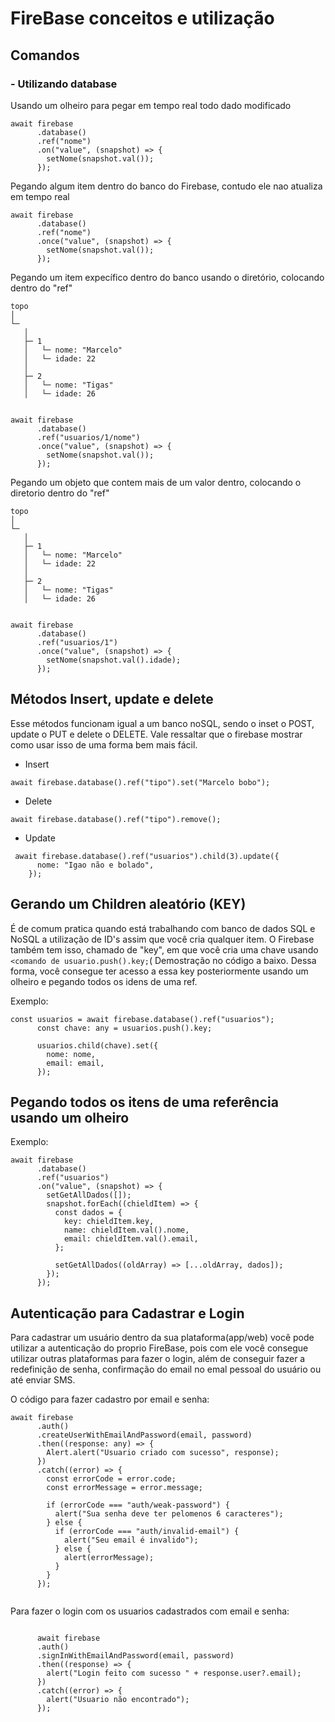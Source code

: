 # FireBase conceitos e utilização

## Comandos
### - Utilizando database

Usando um olheiro para pegar em tempo real todo dado modificado
```
await firebase
      .database()
      .ref("nome")
      .on("value", (snapshot) => {
        setNome(snapshot.val());
      });
```

Pegando algum item dentro do banco do Firebase, contudo ele nao atualiza em tempo real
```
await firebase
      .database()
      .ref("nome")
      .once("value", (snapshot) => {
        setNome(snapshot.val());
      });
```

Pegando um item expecífico dentro do banco usando o diretório, colocando dentro do "ref"
```
topo
│
└─ 
   │
   ├─ 1
   │   └─ nome: "Marcelo"
   │   └─ idade: 22 
   │
   ├─ 2
   │   └─ nome: "Tigas"
   │   └─ idade: 26   


await firebase
      .database()
      .ref("usuarios/1/nome")
      .once("value", (snapshot) => {
        setNome(snapshot.val());
      });
```

Pegando um objeto que contem mais de um valor dentro, colocando o diretorio dentro do "ref"
```
topo
│
└─ 
   │
   ├─ 1
   │   └─ nome: "Marcelo"
   │   └─ idade: 22 
   │
   ├─ 2
   │   └─ nome: "Tigas"
   │   └─ idade: 26  
   

await firebase
      .database()
      .ref("usuarios/1")
      .once("value", (snapshot) => {
        setNome(snapshot.val().idade);
      });
```

## Métodos Insert, update e delete
Esse métodos funcionam igual a um banco noSQL, sendo o inset o POST, update o PUT e delete o DELETE. Vale ressaltar que o firebase 
mostrar como usar isso de uma forma bem mais fácil.

- Insert
```
await firebase.database().ref("tipo").set("Marcelo bobo");
```
- Delete
```
await firebase.database().ref("tipo").remove();
```
- Update
```
 await firebase.database().ref("usuarios").child(3).update({
      nome: "Igao não e bolado",
    });
```

## Gerando um Children aleatório (KEY)
É de comum pratica quando está trabalhando com banco de dados SQL e NoSQL a utilização de ID's assim que você cria qualquer item.
O Firebase também tem isso, chamado de "key", em que você cria uma chave usando ``` <comando de usuario.push().key;```( Demostração no código a baixo.
Dessa forma, você consegue ter acesso a essa key posteriormente usando um olheiro e pegando todos os idens de uma ref.

Exemplo:
```
const usuarios = await firebase.database().ref("usuarios");
      const chave: any = usuarios.push().key;

      usuarios.child(chave).set({
        nome: nome,
        email: email,
      });
```
## Pegando todos os itens de uma referência usando um olheiro
Exemplo: 
```
await firebase
      .database()
      .ref("usuarios")
      .on("value", (snapshot) => {
        setGetAllDados([]);
        snapshot.forEach((chieldItem) => {
          const dados = {
            key: chieldItem.key,
            name: chieldItem.val().nome,
            email: chieldItem.val().email,
          };

          setGetAllDados((oldArray) => [...oldArray, dados]);
        });
      });
```

## Autenticação para Cadastrar e Login

Para cadastrar um usuário dentro da sua plataforma(app/web) você pode utilizar a autenticação do proprio FireBase, pois com ele
você consegue utilizar outras plataformas para fazer o login, além de conseguir fazer a redefinição de senha, confirmação do email
no emal pessoal do usuário ou até enviar SMS.

O código para fazer cadastro por email e senha:

```
await firebase
      .auth()
      .createUserWithEmailAndPassword(email, password)
      .then((response: any) => {
        Alert.alert("Usuario criado com sucesso", response);
      })
      .catch((error) => {
        const errorCode = error.code;
        const errorMessage = error.message;

        if (errorCode === "auth/weak-password") {
          alert("Sua senha deve ter pelomenos 6 caracteres");
        } else {
          if (errorCode === "auth/invalid-email") {
            alert("Seu email é invalido");
          } else {
            alert(errorMessage);
          }
        }
      });
      
```
      
Para fazer o login com os usuarios cadastrados com email e senha:
      
```
      
      await firebase
      .auth()
      .signInWithEmailAndPassword(email, password)
      .then((response) => {
        alert("Login feito com sucesso " + response.user?.email);
      })
      .catch((error) => {
        alert("Usuario não encontrado");
      });
      
```
